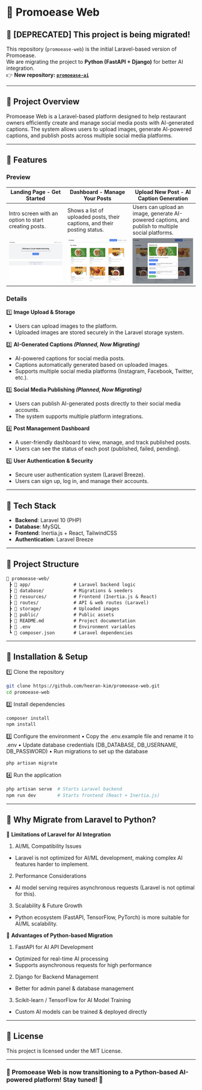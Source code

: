 # 🚀 Promoease Web

## 🚨 [DEPRECATED] This project is being migrated!  
This repository (`promoease-web`) is the initial Laravel-based version of Promoease.  
We are migrating the project to **Python (FastAPI + Django)** for better AI integration.  
👉 **New repository: [`promoease-ai`](https://github.com/heeran-kim/promoease-ai)**

---

## 📌 Project Overview

Promoease Web is a Laravel-based platform designed to help restaurant owners efficiently create and manage social media posts with AI-generated captions. The system allows users to upload images, generate AI-powered captions, and publish posts across multiple social media platforms.

---

## 🚀 Features

### Preview
| Landing Page - Get Started | Dashboard - Manage Your Posts | Upload New Post - AI Caption Generation |
|-|-|-|
| Intro screen with an option to start creating posts. | Shows a list of uploaded posts, their captions, and their posting status. | Users can upload an image, generate AI-powered captions, and publish to multiple social platforms. |
| ![Landing Page](./screenshots/landing.png) | ![Dashboard](./screenshots/dashboard.png) | ![Upload](./screenshots/upload.png) |

### Details
1️⃣ **Image Upload & Storage**
- Users can upload images to the platform.
- Uploaded images are stored securely in the Laravel storage system.

2️⃣ **AI-Generated Captions *(Planned, Now Migrating)***
- AI-powered captions for social media posts.
- Captions automatically generated based on uploaded images.
- Supports multiple social media platforms (Instagram, Facebook, Twitter, etc.).

3️⃣ **Social Media Publishing *(Planned, Now Migrating)***
- Users can publish AI-generated posts directly to their social media accounts.
- The system supports multiple platform integrations.

4️⃣ **Post Management Dashboard**
- A user-friendly dashboard to view, manage, and track published posts.
- Users can see the status of each post (published, failed, pending).

5️⃣ **User Authentication & Security**
- Secure user authentication system (Laravel Breeze).
- Users can sign up, log in, and manage their accounts.

---

## 📌 Tech Stack
- **Backend**: Laravel 10 (PHP)
- **Database**: MySQL
- **Frontend**: Inertia.js + React, TailwindCSS
- **Authentication**: Laravel Breeze

---

## 📌 Project Structure
```text
📂 promoease-web/
 ┣ 📂 app/                # Laravel backend logic  
 ┣ 📂 database/           # Migrations & seeders  
 ┣ 📂 resources/          # Frontend (Inertia.js & React)  
 ┣ 📂 routes/             # API & web routes (Laravel)  
 ┣ 📂 storage/            # Uploaded images  
 ┣ 📂 public/             # Public assets  
 ┣ 📜 README.md           # Project documentation  
 ┣ 📜 .env                # Environment variables  
 ┗ 📜 composer.json       # Laravel dependencies  
```
---

## 📌 Installation & Setup

1️⃣ Clone the repository
```bash
git clone https://github.com/heeran-kim/promoease-web.git
cd promoease-web
```

2️⃣ Install dependencies
```bash
composer install
npm install
```

3️⃣ Configure the environment
	•	Copy the .env.example file and rename it to .env
	•	Update database credentials (DB_DATABASE, DB_USERNAME, DB_PASSWORD)
	•	Run migrations to set up the database
```bash
php artisan migrate
```

4️⃣ Run the application
```bash
php artisan serve  # Starts Laravel backend  
npm run dev        # Starts frontend (React + Inertia.js)
```
---

## 📌 Why Migrate from Laravel to Python?

🔹 **Limitations of Laravel for AI Integration**
1.	AI/ML Compatibility Issues
  - Laravel is not optimized for AI/ML development, making complex AI features harder to implement.
2.	Performance Considerations
  - AI model serving requires asynchronous requests (Laravel is not optimal for this).
3.	Scalability & Future Growth
  - Python ecosystem (FastAPI, TensorFlow, PyTorch) is more suitable for AI/ML scalability.

🚀 **Advantages of Python-based Migration**
1.	FastAPI for AI API Development
  - Optimized for real-time AI processing
  - Supports asynchronous requests for high performance
2.	Django for Backend Management
  - Better for admin panel & database management
3.	Scikit-learn / TensorFlow for AI Model Training
  - Custom AI models can be trained & deployed directly

---

## 📌 License

This project is licensed under the MIT License.

---

### 🚀 Promoease Web is now transitioning to a Python-based AI-powered platform! Stay tuned! 🎉